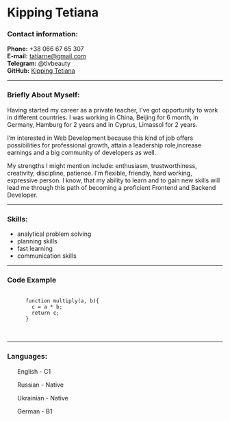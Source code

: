 <h1 id="Kipping-Tetiana">Kipping Tetiana</h1> 


<h3 id="contact-information">Contact information:</h3>

<strong>Phone:</strong> +38 066 67 65 307<br />
<strong>E-mail:</strong> tatiarne@gmail.com<br />
<strong>Telegram:</strong> @tlvbeauty<br />
<strong>GitHub:</strong> <a href="https://github.com/codetati">Kipping Tetiana</a> <br />
  
  <hr />

<h3 id="briefly-about-myself">Briefly About Myself:</h3>
  
<p>
  Having started my career as a private teacher, I've got opportunity to work in different countries. I was working in China, Beijing for 6 month, in Germany, Hamburg for 2 years and in Cyprus, Limassol for 2 years. </p>
 <p> I’m interested in Web Development because this kind of job offers possibilities for professional growth, attain a leadership role,increase earnings and a big community of developers as well.</p>
 <p> My strengths I might mention include: enthusiasm, trustworthiness, creativity, discipline, patience. I'm flexible, friendly, hard working, expressive person. I know, that my ability to learn and to gain new skills will lead me through this path of becoming a proficient Frontend and Backend Developer.
</p>

  <hr />
  
<h3 id="skills">Skills:</h3>
<ul>
<li> analytical problem solving </li> 
<li> planning skills </li> 
<li> fast learning </li>  
<li> communication skills </li>
  </ul>
  
  <hr />
  
  <h3 id="code-example"><strong>Code Example</strong></h3>
<div class="language-plaintext highlighter-rouge">
  <div class="highlight">
    <pre class="highlight">
      <code>
      function multiply(a, b){
        c = a * b;
        return c;
      }
      </code> 
    </pre> 
  </div>
 </div>
    
 
  
  
 <hr />

<h3 id="languages">Languages:</h3>

<ul>
<p> English - C1<br>
<p> Russian - Native<br>
<p> Ukrainian - Native<br>
<p> German - B1<br>  </p>
</ul>
